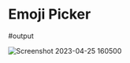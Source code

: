 <h1>Emoji Picker</h1>


#output




![Screenshot 2023-04-25 160500](https://user-images.githubusercontent.com/83571284/234251887-9250722f-445a-458c-89ca-a26f3665db16.png)
